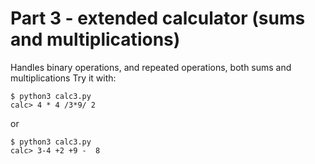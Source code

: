 # Part 3 - extended calculator (sums and multiplications)
Handles binary operations, and repeated operations, both sums and multiplications 
Try it with:
```
$ python3 calc3.py
calc> 4 * 4 /3*9/ 2
```
or
```
$ python3 calc3.py
calc> 3-4 +2 +9 -  8
```
